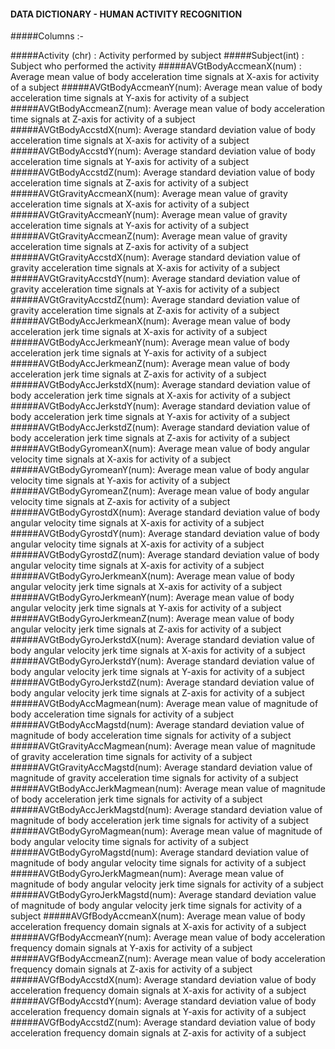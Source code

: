 #### DATA DICTIONARY - HUMAN ACTIVITY RECOGNITION

#####Columns :-

#####Activity (chr) :  Activity performed by subject
#####Subject(int) : Subject who performed the activity
#####AVGtBodyAccmeanX(num) :  Average mean value of body acceleration time signals at X-axis for activity of a subject
#####AVGtBodyAccmeanY(num):  Average mean value of body acceleration time signals at Y-axis for activity of a subject
#####AVGtBodyAccmeanZ(num):  Average mean value of body acceleration time signals at Z-axis for activity of a subject
#####AVGtBodyAccstdX(num):  Average standard deviation value of body acceleration time signals at X-axis for activity of a subject
#####AVGtBodyAccstdY(num):  Average standard deviation value of body acceleration time signals at Y-axis for activity of a subject
#####AVGtBodyAccstdZ(num):  Average standard deviation value of body acceleration time signals at Z-axis for activity of a subject
#####AVGtGravityAccmeanX(num):  Average mean value of gravity acceleration time signals at X-axis for activity of a subject
#####AVGtGravityAccmeanY(num):  Average mean value of gravity acceleration time signals at Y-axis for activity of a subject
#####AVGtGravityAccmeanZ(num):  Average mean value of gravity acceleration time signals at Z-axis for activity of a subject
#####AVGtGravityAccstdX(num):  Average standard deviation value of gravity acceleration time signals at X-axis for activity of a subject
#####AVGtGravityAccstdY(num):  Average standard deviation value of gravity acceleration time signals at Y-axis for activity of a subject
#####AVGtGravityAccstdZ(num):  Average standard deviation value of gravity acceleration time signals at Z-axis for activity of a subject
#####AVGtBodyAccJerkmeanX(num):  Average mean value of body acceleration jerk time signals at X-axis for activity of a subject
#####AVGtBodyAccJerkmeanY(num):  Average mean value of body acceleration jerk time signals at Y-axis for activity of a subject
#####AVGtBodyAccJerkmeanZ(num):  Average mean value of body acceleration jerk time signals at Z-axis for activity of a subject
#####AVGtBodyAccJerkstdX(num):  Average standard deviation value of body acceleration jerk time signals at X-axis for activity of a subject
#####AVGtBodyAccJerkstdY(num):  Average standard deviation value of body acceleration jerk time signals at Y-axis for activity of a subject
#####AVGtBodyAccJerkstdZ(num):  Average standard deviation value of body acceleration jerk time signals at Z-axis for activity of a subject
#####AVGtBodyGyromeanX(num):  Average mean value of body angular velocity time signals at X-axis for activity of a subject
#####AVGtBodyGyromeanY(num):  Average mean value of body angular velocity time signals at Y-axis for activity of a subject
#####AVGtBodyGyromeanZ(num):  Average mean value of body angular velocity time signals at Z-axis for activity of a subject
#####AVGtBodyGyrostdX(num):  Average standard deviation value of body angular velocity time signals at X-axis for activity of a subject
#####AVGtBodyGyrostdY(num):  Average standard deviation value of body angular velocity time signals at X-axis for activity of a subject
#####AVGtBodyGyrostdZ(num):  Average standard deviation value of body angular velocity time signals at X-axis for activity of a subject
#####AVGtBodyGyroJerkmeanX(num):  Average mean value of body angular velocity jerk time signals at X-axis for activity of a subject
#####AVGtBodyGyroJerkmeanY(num):  Average mean value of body angular velocity jerk time signals at Y-axis for activity of a subject
#####AVGtBodyGyroJerkmeanZ(num):  Average mean value of body angular velocity jerk time signals at Z-axis for activity of a subject
#####AVGtBodyGyroJerkstdX(num):  Average standard deviation value of body angular velocity jerk time signals at X-axis for activity of a subject
#####AVGtBodyGyroJerkstdY(num):  Average standard deviation value of body angular velocity jerk time signals at Y-axis for activity of a subject
#####AVGtBodyGyroJerkstdZ(num):  Average standard deviation value of body angular velocity jerk time signals at Z-axis for activity of a subject
#####AVGtBodyAccMagmean(num): Average mean value of magnitude of body acceleration time signals for activity of a subject 
#####AVGtBodyAccMagstd(num):  Average standard deviation value of magnitude of body acceleration time signals for activity of a subject 
#####AVGtGravityAccMagmean(num):  Average mean value of magnitude of gravity acceleration time signals for activity of a subject 
#####AVGtGravityAccMagstd(num):  Average standard deviation value of magnitude of gravity acceleration time signals for activity of a subject 
#####AVGtBodyAccJerkMagmean(num):  Average mean value of magnitude of body acceleration jerk time signals for activity of a subject 
#####AVGtBodyAccJerkMagstd(num):  Average standard deviation value of magnitude of body acceleration jerk time signals for activity of a subject 
#####AVGtBodyGyroMagmean(num):  Average mean value of magnitude of body angular velocity time signals for activity of a subject 
#####AVGtBodyGyroMagstd(num):  Average standard deviation value of magnitude of body angular velocity time signals for activity of a subject 
#####AVGtBodyGyroJerkMagmean(num):  Average mean value of magnitude of body angular velocity jerk time signals for activity of a subject 
#####AVGtBodyGyroJerkMagstd(num):  Average standard deviation value of magnitude of body angular velocity jerk time signals for activity of a subject 
#####AVGfBodyAccmeanX(num):  Average mean value of body acceleration frequency domain signals at X-axis for activity of a subject
#####AVGfBodyAccmeanY(num):  Average mean value of body acceleration frequency domain signals at Y-axis for activity of a subject
#####AVGfBodyAccmeanZ(num):  Average mean value of body acceleration frequency domain signals at Z-axis for activity of a subject
#####AVGfBodyAccstdX(num):  Average standard deviation value of body acceleration frequency domain signals at X-axis for activity of a subject
#####AVGfBodyAccstdY(num):  Average standard deviation value of body acceleration frequency domain signals at Y-axis for activity of a subject
#####AVGfBodyAccstdZ(num):  Average standard deviation value of body acceleration frequency domain signals at Z-axis for activity of a subject